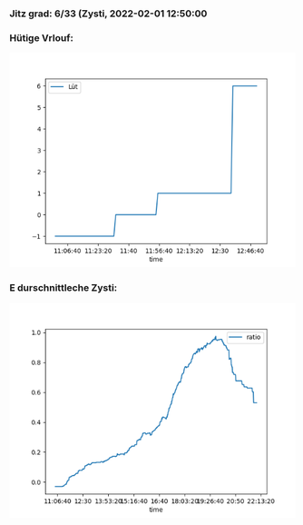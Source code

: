 ### Jitz grad: 6/33 (Zysti, 2022-02-01 12:50:00

### Hütige Vrlouf:
![Graph](Today.png)

### E durschnittleche Zysti:
![Graph](Zysti.png)